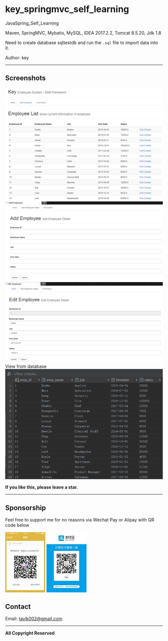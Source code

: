 # key_springmvc_self_learning

JavaSpring_Self_Learning
 
Maven, SpringMVC, Mybatis, MySQL, IDEA 2017.2.2, Tomcat 8.5.20, Jdk 1.8



Need to create database sqltestdb and run the `.sql` file to import data into it.

Author: key



-----

## Screenshots


![home](https://github.com/tavik000/JavaSpring_Self_Learning/raw/master/Screenshots/home.png)
![add](https://github.com/tavik000/JavaSpring_Self_Learning/raw/master/Screenshots/add.png)
![edit](https://github.com/tavik000/JavaSpring_Self_Learning/raw/master/Screenshots/edit.png)
View from database
![database](https://github.com/tavik000/JavaSpring_Self_Learning/raw/master/Screenshots/database.png)


**If you like this, please leave a star.**

-----

## Sponsorship
Feel free to support me for no reasons via Wechat Pay or Alipay with QR code below



![wechat pay](https://github.com/tavik000/JavaSpring_Self_Learning/raw/master/Screenshots/wechatpay.png)
![alipay](https://github.com/tavik000/JavaSpring_Self_Learning/raw/master/Screenshots/alipay.jpg)




## Contact



Email:  tavik002@gmail.com

-----

**All Copyright Reserved**
